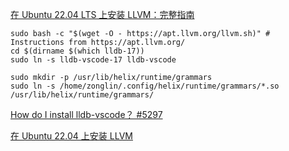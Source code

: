 [在 Ubuntu 22.04 LTS 上安装 LLVM：完整指南]

```shell
sudo bash -c "$(wget -O - https://apt.llvm.org/llvm.sh)" # Instructions from https://apt.llvm.org/
cd $(dirname $(which lldb-17))
sudo ln -s lldb-vscode-17 lldb-vscode 
```

```shell
sudo mkdir -p /usr/lib/helix/runtime/grammars
sudo ln -s /home/zonglin/.config/helix/runtime/grammars/*.so /usr/lib/helix/runtime/grammars/
```

[How do I install lldb-vscode？ #5297]

[在 Ubuntu 22.04 LTS 上安装 LLVM：完整指南]: https://thelinuxcode.com/install-llvm-ubuntu/

[How do I install lldb-vscode？ #5297]: https://github.com/helix-editor/helix/discussions/5297

[在 Ubuntu 22.04 上安装 LLVM](https://cn.linux-console.net/?p=15141#google_vignette)
